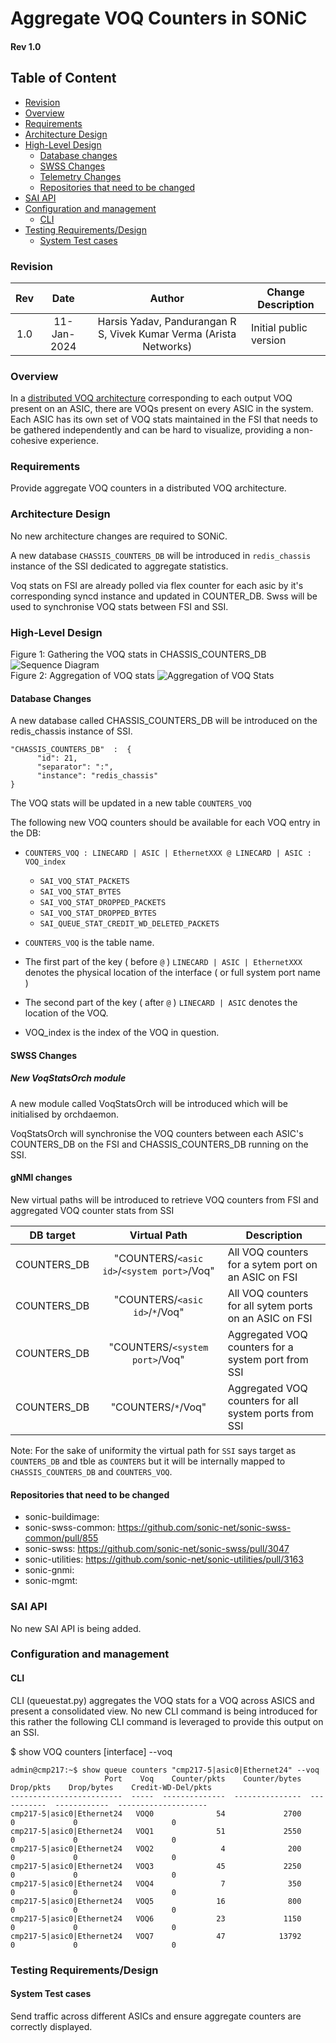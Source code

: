 


# Aggregate VOQ Counters in SONiC #
#### Rev 1.0

## Table of Content 
   * [Revision](#revision)
   * [Overview](#overview)
   * [Requirements](#requirements)
   * [Architecture Design](#architecture-design)
   * [High-Level Design](#high-level-design)
      * [Database changes](#database-changes)
      * [SWSS Changes](#swss-changes)
      * [Telemetry Changes](#gnmi-changes)
      * [Repositories that need to be changed](#repositories-that-need-to-be-changed)
   * [SAI API](#sai-api)
   * [Configuration and management](#configuration-and-management)
      * [CLI](#cli)
   * [Testing Requirements/Design](#testing-requirementsdesign)
      * [System Test cases](#system-test-cases)  

### Revision 
| Rev |     Date    |       Author                                                                       | Change Description                |
|:---:|:-----------:|:----------------------------------------------------------------------------------:|-----------------------------------|
| 1.0 | 11-Jan-2024 | Harsis Yadav, Pandurangan R S, Vivek Kumar Verma (Arista Networks)               | Initial public version            | 

### Overview 

In a [distributed VOQ architecture](https://github.com/sonic-net/SONiC/blob/master/doc/voq/architecture.md) corresponding to each output VOQ present on an ASIC, there are VOQs present on every ASIC in the system. Each ASIC has its own set of VOQ stats maintained in the FSI that needs to be gathered independently and can be hard to visualize, providing a non-cohesive experience.

### Requirements

Provide aggregate VOQ counters in a distributed VOQ architecture.

### Architecture Design 

No new architecture changes are required to SONiC. 

A new database `CHASSIS_COUNTERS_DB` will be introduced in `redis_chassis` instance of the SSI dedicated to aggregate statistics.

Voq stats on FSI are already polled via flex counter for each asic by it's corresponding syncd instance and updated in COUNTER_DB. Swss will be used to synchronise VOQ stats between FSI and SSI.

### High-Level Design

Figure 1: Gathering the VOQ stats in CHASSIS_COUNTERS_DB 
![Sequence Diagram](images/agg_voq_seq_diagram.png "Figure 1: Sequence Diagram")  
Figure 2: Aggregation of VOQ stats
![Aggregation of VOQ Stats](images/voq_cli.png "Figure 2: Aggregation of VOQ Stats")


#### Database Changes
A new database called CHASSIS_COUNTERS_DB will be introduced on the redis_chassis instance of SSI.

```
"CHASSIS_COUNTERS_DB"  :  {
	  "id": 21,
	  "separator": ":",
	  "instance": "redis_chassis"
}
```

The VOQ stats will be updated in a new table `COUNTERS_VOQ`

The following new VOQ counters should be available for each VOQ entry in the DB:
   * `COUNTERS_VOQ : LINECARD | ASIC | EthernetXXX @ LINECARD | ASIC : VOQ_index`
     * `SAI_VOQ_STAT_PACKETS`
     * `SAI_VOQ_STAT_BYTES`
     * `SAI_VOQ_STAT_DROPPED_PACKETS`
     * `SAI_VOQ_STAT_DROPPED_BYTES`
     * `SAI_QUEUE_STAT_CREDIT_WD_DELETED_PACKETS`

   * `COUNTERS_VOQ` is the table name.
   * The first part of the key ( before `@` ) `LINECARD | ASIC | EthernetXXX` denotes the physical location of the interface ( or full system port name )
   * The second part of the key ( after `@` ) `LINECARD | ASIC` denotes the location of the VOQ.
   * VOQ_index is the index of the VOQ in question.
        
#### SWSS Changes
##### New VoqStatsOrch module
A new module called VoqStatsOrch will be introduced which will be initialised by orchdaemon.

VoqStatsOrch will synchronise the VOQ counters between each ASIC's COUNTERS_DB on the FSI and CHASSIS_COUNTERS_DB running on the SSI.

#### gNMI changes
New virtual paths will be introduced to retrieve VOQ counters from FSI and aggregated VOQ counter stats from SSI

|  DB target|   Virtual Path  |     Description|
|  ----     |:----:| ----|
|COUNTERS_DB | "COUNTERS/``<asic id>``/``<system port>``/Voq"|  All VOQ counters for a sytem port on an ASIC on FSI
|COUNTERS_DB | "COUNTERS/``<asic id>``/``*``/Voq"|  All VOQ counters for all sytem ports on an ASIC on FSI
|COUNTERS_DB | "COUNTERS/``<system port>``/Voq"|  Aggregated VOQ counters for a system port from SSI
|COUNTERS_DB | "COUNTERS/``*``/Voq"|  Aggregated VOQ counters for all system ports from SSI

Note: For the sake of uniformity the virtual path for `SSI` says target as `COUNTERS_DB` and tble as `COUNTERS` but it will be internally mapped to `CHASSIS_COUNTERS_DB` and `COUNTERS_VOQ`.

#### Repositories that need to be changed
   * sonic-buildimage: 
   * sonic-swss-common: https://github.com/sonic-net/sonic-swss-common/pull/855
   * sonic-swss: https://github.com/sonic-net/sonic-swss/pull/3047
   * sonic-utilities: https://github.com/sonic-net/sonic-utilities/pull/3163
   * sonic-gnmi: 
   * sonic-mgmt: 

### SAI API 
No new SAI API is being added. 

### Configuration and management 
#### CLI
CLI (queuestat.py) aggregates the VOQ stats for a VOQ across ASICS and present a consolidated view. No new CLI command is being introduced for this rather the following CLI command is leveraged to provide this output on an SSI.

$ show VOQ counters [interface] --voq
```
admin@cmp217:~$ show queue counters "cmp217-5|asic0|Ethernet24" --voq
                     Port    Voq    Counter/pkts    Counter/bytes    Drop/pkts    Drop/bytes    Credit-WD-Del/pkts
-------------------------  -----  --------------  ---------------  -----------  ------------  --------------------
cmp217-5|asic0|Ethernet24   VOQ0              54             2700            0             0                     0
cmp217-5|asic0|Ethernet24   VOQ1              51             2550            0             0                     0
cmp217-5|asic0|Ethernet24   VOQ2               4              200            0             0                     0
cmp217-5|asic0|Ethernet24   VOQ3              45             2250            0             0                     0
cmp217-5|asic0|Ethernet24   VOQ4               7              350            0             0                     0
cmp217-5|asic0|Ethernet24   VOQ5              16              800            0             0                     0
cmp217-5|asic0|Ethernet24   VOQ6              23             1150            0             0                     0
cmp217-5|asic0|Ethernet24   VOQ7              47            13792            0             0                     0
```

### Testing Requirements/Design  
#### System Test cases
Send traffic across different ASICs and ensure aggregate counters are correctly displayed.
